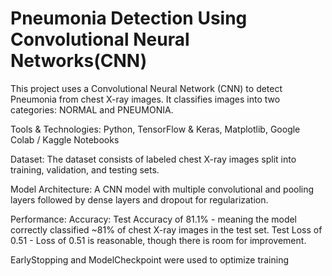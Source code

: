 # Pneumonia Detection Using Convolutional Neural Networks(CNN)
This project uses a Convolutional Neural Network (CNN) to detect Pneumonia from chest X-ray images. It classifies images into two categories: NORMAL and PNEUMONIA.

Tools & Technologies:
Python,
TensorFlow & Keras,
Matplotlib,
Google Colab / Kaggle Notebooks

Dataset: The dataset consists of labeled chest X-ray images split into training, validation, and testing sets.

Model Architecture: A CNN model with multiple convolutional and pooling layers followed by dense layers and dropout for regularization.

Performance: Accuracy: 
Test Accuracy of 81.1% - meaning the model correctly classified ~81% of chest X-ray images in the test set.
Test Loss of 0.51 - Loss of 0.51 is reasonable, though there is room for improvement.

EarlyStopping and ModelCheckpoint were used to optimize training
